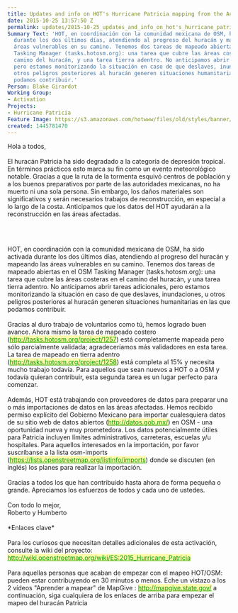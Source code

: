 ```yaml
---
title: Updates and info on HOT's Hurricane Patricia mapping from the Activation Team
date: 2015-10-25 13:57:50 Z
permalink: updates/2015-10-25_updates_and_info_on_hot's_hurricane_patricia_mapping_from_the_activation_team
Summary Text: 'HOT, en coordinación con la comunidad mexicana de OSM, ha sido activada
  durante los dos últimos días, atendiendo al progreso del huracán y mapeando las
  áreas vulnerables en su camino. Tenemos dos tareas de mapeado abiertas en el OSM
  Tasking Manager (tasks.hotosm.org): una tarea que cubre las áreas costeras en el
  camino del huracán, y una tarea tierra adentro. No anticipamos abrir tareas adicionales,
  pero estamos monitorizando la situación en caso de que deslaves, inundaciones, u
  otros peligros posteriores al huracán generen situaciones humanitarias en las que
  podamos contribuir.'
Person: Blake Girardot
Working Group:
- Activation
Projects:
- Hurricane Patricia
Feature Image: https://s3.amazonaws.com/hotwww/files/old/styles/banner/public/EMSR144-copernicus.jpg
created: 1445781470
---
```


<p>Hola a todos,<br><br>El huracán Patricia ha sido degradado a la categoría de depresión tropical. En términos prácticos esto marca su fin como un evento meteorológico notable. Gracias a que la ruta de la tormenta esquivó centros de población y a los buenos preparativos por parte de las autoridades mexicanas, no ha muerto ni una sola persona. Sin embargo, los daños materiales son significativos y serán necesarios trabajos de reconstrucción, en especial a lo largo de la costa. Anticipamos que los datos del HOT ayudarán a la reconstrucción en las áreas afectadas.</p><p>&nbsp;</p><p><br>HOT, en coordinación con la comunidad mexicana de OSM, ha sido activada durante los dos últimos días, atendiendo al progreso del huracán y mapeando las áreas vulnerables en su camino. Tenemos dos tareas de mapeado abiertas en el OSM Tasking Manager (tasks.hotosm.org): una tarea que cubre las áreas costeras en el camino del huracán, y una tarea tierra adentro. No anticipamos abrir tareas adicionales, pero estamos monitorizando la situación en caso de que deslaves, inundaciones, u otros peligros posteriores al huracán generen situaciones humanitarias en las que podamos contribuir.<br><br>Gracias al duro trabajo de voluntarios como tú, hemos logrado buen avance. Ahora mismo la tarea de mapeado costero (<a class="linkification-ext" style="color: #009900; background-color: #fff9ab;" title="Linkification: http://tasks.hotosm.org/project/1257" href="http://tasks.hotosm.org/project/1257">http://tasks.hotosm.org/project/1257</a>) está completamente mapeada pero sólo parcialmente validada; agradeceríamos más validadores en esta tarea. La tarea de mapeado en tierra adentro (<a class="linkification-ext" style="color: #009900; background-color: #fff9ab;" title="Linkification: http://tasks.hotosm.org/project/1258" href="http://tasks.hotosm.org/project/1258">http://tasks.hotosm.org/project/1258</a>) está completa al 15% y necesita mucho trabajo todavía. Para aquellos que sean nuevos a HOT o a OSM y todavía quieran contribuir, esta segunda tarea es un lugar perfecto para comenzar.<br><br>Además, HOT está trabajando con proveedores de datos para preparar una o más importaciones de datos en las áreas afectadas. Hemos recibido permiso explícito del Gobierno Mexicano para importar cualesquiera datos de su sitio web de datos abiertos (<a class="linkification-ext" style="color: #009900; background-color: #fff9ab;" title="Linkification: http://datos.gob.mx/" href="http://datos.gob.mx/">http://datos.gob.mx/</a>) en OSM - una oportunidad nueva y muy prometedora. Los datos potencialmente útiles para Patricia incluyen límites administrativos, carreteras, escuelas y/u hospitales. Para aquellos interesados en la importación, por favor suscríbanse a la lista osm-imports (<a class="linkification-ext" style="color: #009900; background-color: #fff9ab;" title="Linkification: https://lists.openstreetmap.org/listinfo/imports" href="https://lists.openstreetmap.org/listinfo/imports">https://lists.openstreetmap.org/listinfo/imports</a>) donde se discuten (en inglés) los planes para realizar la importación.<br><br>Gracias a todos los que han contribuido hasta ahora de forma pequeña o grande. Apreciamos los esfuerzos de todos y cada uno de ustedes.<br><br>Con todo lo mejor,<br>Roberto y Humberto<br><br>*Enlaces clave*<br><br>Para los curiosos que necesitan detalles adicionales de esta activación, consulte la wiki del proyecto: <a class="linkification-ext" style="color: #009900; background-color: #fff9ab;" title="Linkification: http://wiki.openstreetmap.org/wiki/ES:2015_Hurricane_Patricia" href="http://wiki.openstreetmap.org/wiki/ES:2015_Hurricane_Patricia">http://wiki.openstreetmap.org/wiki/ES:2015_Hurricane_Patricia</a><br><br>Para aquellas personas que acaban de empezar con el mapeo HOT/OSM: pueden estar contribuyendo en 30 minutos o menos. Eche un vistazo a los 2 vídeos "Aprender a mapear" de MapGive : <a class="linkification-ext" style="color: #009900; background-color: #fff9ab;" title="Linkification: http://mapgive.state.gov/" href="http://mapgive.state.gov/">http://mapgive.state.gov/</a> a continuación, siga cualquiera de los enlaces de arriba para empezar el mapeo del huracán Patricia<br><br></p>
